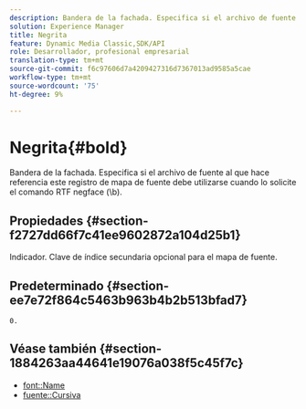 ```yaml
---
description: Bandera de la fachada. Especifica si el archivo de fuente al que hace referencia este registro de mapa de fuente debe utilizarse cuando lo solicite el comando RTF negface (\b).
solution: Experience Manager
title: Negrita
feature: Dynamic Media Classic,SDK/API
role: Desarrollador, profesional empresarial
translation-type: tm+mt
source-git-commit: f6c97606d7a4209427316d7367013ad9585a5cae
workflow-type: tm+mt
source-wordcount: '75'
ht-degree: 9%

---
```



# Negrita{#bold}

Bandera de la fachada. Especifica si el archivo de fuente al que hace referencia este registro de mapa de fuente debe utilizarse cuando lo solicite el comando RTF negface (\b).

## Propiedades {#section-f2727dd66f7c41ee9602872a104d25b1}

Indicador. Clave de índice secundaria opcional para el mapa de fuente.

## Predeterminado {#section-ee7e72f864c5463b963b4b2b513bfad7}

`0.`

## Véase también {#section-1884263aa44641e19076a038f5c45f7c}

* [font::Name](r-name-font.md#reference_C55889877DC54AABB60734DCDE86EE76)
* [fuente::Cursiva](../../../../../is-api/image-catalog/image-serving-api-ref/c-image-catalog-reference/c-font-map-reference/r-italic-font.md#reference-dc04a532b34a41af81b0b9644acfaad6)
